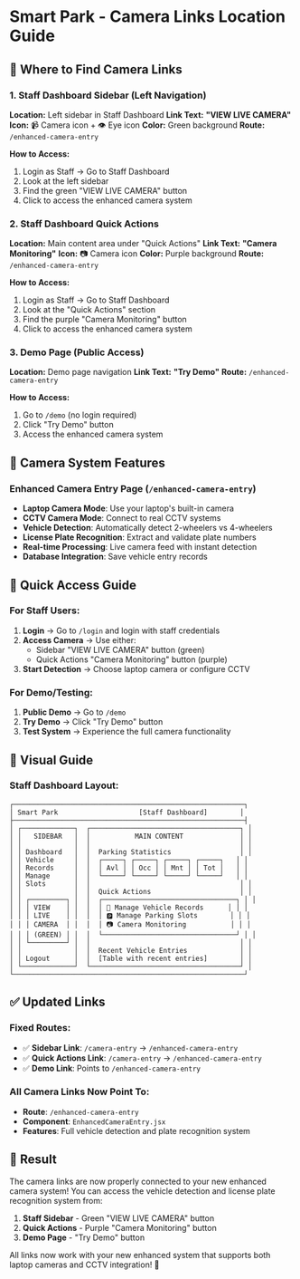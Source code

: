 # Smart Park - Camera Links Location Guide

## 📍 **Where to Find Camera Links**

### **1. Staff Dashboard Sidebar (Left Navigation)**
**Location:** Left sidebar in Staff Dashboard
**Link Text:** **"VIEW LIVE CAMERA"**
**Icon:** 📹 Camera icon + 👁️ Eye icon
**Color:** Green background
**Route:** `/enhanced-camera-entry`

**How to Access:**
1. Login as Staff → Go to Staff Dashboard
2. Look at the left sidebar
3. Find the green "VIEW LIVE CAMERA" button
4. Click to access the enhanced camera system

### **2. Staff Dashboard Quick Actions**
**Location:** Main content area under "Quick Actions"
**Link Text:** **"Camera Monitoring"**
**Icon:** 📷 Camera icon
**Color:** Purple background
**Route:** `/enhanced-camera-entry`

**How to Access:**
1. Login as Staff → Go to Staff Dashboard
2. Look at the "Quick Actions" section
3. Find the purple "Camera Monitoring" button
4. Click to access the enhanced camera system

### **3. Demo Page (Public Access)**
**Location:** Demo page navigation
**Link Text:** **"Try Demo"**
**Route:** `/enhanced-camera-entry`

**How to Access:**
1. Go to `/demo` (no login required)
2. Click "Try Demo" button
3. Access the enhanced camera system

## 🎯 **Camera System Features**

### **Enhanced Camera Entry Page (`/enhanced-camera-entry`)**
- **Laptop Camera Mode**: Use your laptop's built-in camera
- **CCTV Camera Mode**: Connect to real CCTV systems
- **Vehicle Detection**: Automatically detect 2-wheelers vs 4-wheelers
- **License Plate Recognition**: Extract and validate plate numbers
- **Real-time Processing**: Live camera feed with instant detection
- **Database Integration**: Save vehicle entry records

## 🚀 **Quick Access Guide**

### **For Staff Users:**
1. **Login** → Go to `/login` and login with staff credentials
2. **Access Camera** → Use either:
   - Sidebar "VIEW LIVE CAMERA" button (green)
   - Quick Actions "Camera Monitoring" button (purple)
3. **Start Detection** → Choose laptop camera or configure CCTV

### **For Demo/Testing:**
1. **Public Demo** → Go to `/demo`
2. **Try Demo** → Click "Try Demo" button
3. **Test System** → Experience the full camera functionality

## 📱 **Visual Guide**

### **Staff Dashboard Layout:**
```
┌─────────────────────────────────────────────────────────┐
│ Smart Park                    [Staff Dashboard]        │
├─────────────────────────────────────────────────────────┤
│ ┌─────────────┐  ┌─────────────────────────────────────┐ │
│ │   SIDEBAR   │  │           MAIN CONTENT              │ │
│ │             │  │                                     │ │
│ │ Dashboard   │  │  Parking Statistics                 │ │
│ │ Vehicle     │  │  ┌─────┐ ┌─────┐ ┌─────┐ ┌─────┐   │ │
│ │ Records     │  │  │ Avl │ │ Occ │ │ Mnt │ │ Tot │   │ │
│ │ Manage      │  │  └─────┘ └─────┘ └─────┘ └─────┘   │ │
│ │ Slots       │  │                                     │ │
│ │             │  │  Quick Actions                      │ │
│ │ ┌─────────┐ │  │  ┌─────────────────────────────────┐ │ │
│ │ │ VIEW    │ │  │  │ 📱 Manage Vehicle Records      │ │ │
│ │ │ LIVE    │ │  │  │ 🅿️ Manage Parking Slots        │ │ │
│ │ │ CAMERA  │ │  │  │ 📷 Camera Monitoring           │ │ │
│ │ │ (GREEN) │ │  │  └─────────────────────────────────┘ │ │
│ │ └─────────┘ │  │                                     │ │
│ │             │  │  Recent Vehicle Entries             │ │
│ │ Logout      │  │  [Table with recent entries]        │ │
│ └─────────────┘  └─────────────────────────────────────┘ │
└─────────────────────────────────────────────────────────┘
```

## ✅ **Updated Links**

### **Fixed Routes:**
- ✅ **Sidebar Link**: `/camera-entry` → `/enhanced-camera-entry`
- ✅ **Quick Actions Link**: `/camera-entry` → `/enhanced-camera-entry`
- ✅ **Demo Link**: Points to `/enhanced-camera-entry`

### **All Camera Links Now Point To:**
- **Route**: `/enhanced-camera-entry`
- **Component**: `EnhancedCameraEntry.jsx`
- **Features**: Full vehicle detection and plate recognition system

## 🎉 **Result**

The camera links are now properly connected to your new enhanced camera system! You can access the vehicle detection and license plate recognition system from:

1. **Staff Sidebar** - Green "VIEW LIVE CAMERA" button
2. **Quick Actions** - Purple "Camera Monitoring" button  
3. **Demo Page** - "Try Demo" button

All links now work with your new enhanced system that supports both laptop cameras and CCTV integration! 🚀

